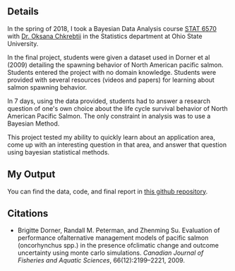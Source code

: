 ## Details

In the spring of 2018, I took a Bayesian Data Analysis course [STAT 6570](https://stat.osu.edu/courses/stat/6570) with [Dr. Oksana Chkrebtii](https://www.asc.ohio-state.edu/chkrebtii.1/research.html) in the Statistics department at Ohio State University. 

In the final project, students were given a dataset used in Dorner et al (2009) detailing the spawning behavior of North American pacific salmon. Students entered the project with no domain knowledge. Students were provided with several resources (videos and papers) for learning about salmon spawning behavior.

In 7 days, using the data provided, students had to answer a research question of one's own choice about the life cycle survival behavior of North American Pacific Salmon. The only constraint in analysis was to use a Bayesian Method. 

This project tested my ability to quickly learn about an application area, come up with an interesting question in that area, and answer that question using bayesian statistical methods.

## My Output

You can find the data, code, and final report in [this github repository](https://github.com/jacobs269/PacificSalmonSurvival).



## Citations

* Brigitte Dorner, Randall M. Peterman, and Zhenming Su.  Evaluation of performance ofalternative management models of pacific salmon (oncorhynchus spp.) in the presence ofclimatic change and outcome uncertainty using monte carlo simulations. *Canadian Journal of Fisheries and Aquatic Sciences*, 66(12):2199–2221, 2009.